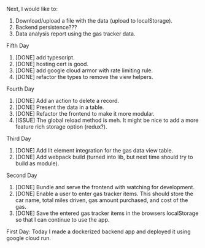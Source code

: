 

Next, I would like to:
1. Download/upload a file with the data (upload to localStorage).
1. Backend persistence???
1. Data analysis report using the gas tracker data.
 
Fifth Day
1. [DONE] add typescript.
1. [DONE] hosting cert is good.
1. [DONE] add google cloud armor with rate limiting rule.
1. [DONE] refactor the types to remove the view helpers. 

Fourth Day
1. [DONE] Add an action to delete a record.
1. [DONE] Present the data in a table.
1. [DONE] Refactor the frontend to make it more modular.
1. [ISSUE] The global reload method is meh. It might be nice to add a more feature rich storage option (redux?).

Third Day
1. [DONE] Add lit element integration for the gas data view table.
1. [DONE] Add webpack build (turned into lib, but next time should try to build as module).

Second Day
1. [DONE] Bundle and serve the frontend with watching for development.
1. [DONE] Enable a user to enter gas tracker items. This should store the car name, total miles driven, gas amount purchased, and cost of the gas.
1. [DONE] Save the entered gas tracker items in the browsers localStorage so that I can continue to use the app.

First Day:
Today I made a dockerized backend app and deployed it using google cloud run.
